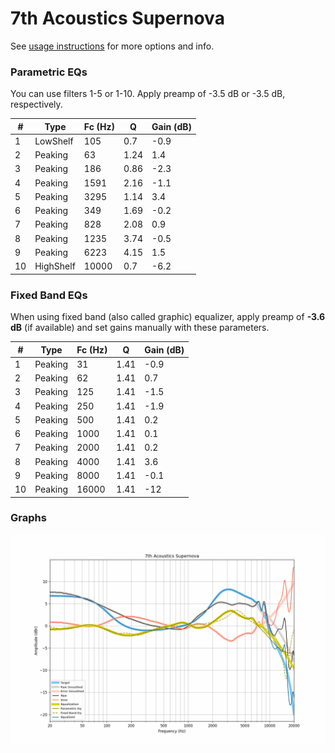# 7th Acoustics Supernova
See [usage instructions](https://github.com/jaakkopasanen/AutoEq#usage) for more options and info.

### Parametric EQs
You can use filters 1-5 or 1-10. Apply preamp of -3.5 dB or -3.5 dB, respectively.

|   # | Type      |   Fc (Hz) |    Q |   Gain (dB) |
|-----|-----------|-----------|------|-------------|
|   1 | LowShelf  |       105 | 0.7  |        -0.9 |
|   2 | Peaking   |        63 | 1.24 |         1.4 |
|   3 | Peaking   |       186 | 0.86 |        -2.3 |
|   4 | Peaking   |      1591 | 2.16 |        -1.1 |
|   5 | Peaking   |      3295 | 1.14 |         3.4 |
|   6 | Peaking   |       349 | 1.69 |        -0.2 |
|   7 | Peaking   |       828 | 2.08 |         0.9 |
|   8 | Peaking   |      1235 | 3.74 |        -0.5 |
|   9 | Peaking   |      6223 | 4.15 |         1.5 |
|  10 | HighShelf |     10000 | 0.7  |        -6.2 |

### Fixed Band EQs
When using fixed band (also called graphic) equalizer, apply preamp of **-3.6 dB** (if available) and set gains manually with these parameters.

|   # | Type    |   Fc (Hz) |    Q |   Gain (dB) |
|-----|---------|-----------|------|-------------|
|   1 | Peaking |        31 | 1.41 |        -0.9 |
|   2 | Peaking |        62 | 1.41 |         0.7 |
|   3 | Peaking |       125 | 1.41 |        -1.5 |
|   4 | Peaking |       250 | 1.41 |        -1.9 |
|   5 | Peaking |       500 | 1.41 |         0.2 |
|   6 | Peaking |      1000 | 1.41 |         0.1 |
|   7 | Peaking |      2000 | 1.41 |         0.2 |
|   8 | Peaking |      4000 | 1.41 |         3.6 |
|   9 | Peaking |      8000 | 1.41 |        -0.1 |
|  10 | Peaking |     16000 | 1.41 |       -12   |

### Graphs
![](./7th%20Acoustics%20Supernova.png)
